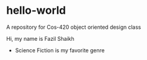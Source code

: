 # hello-world
A repository for Cos-420 object oriented design class

Hi, my name is Fazil Shaikh
- Science Fiction is my favorite genre
